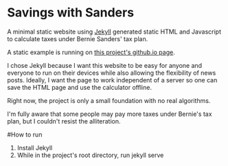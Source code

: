 # Savings with Sanders
A minimal static website using [Jekyll](http://www.jekyllrb.com) generated static HTML and Javascript to calculate taxes under Bernie Sanders' tax plan.

A static example is running on [this project's github.io page](http://rogermparent.github.io/savings-with-sanders/).

I chose Jekyll because I want this website to be easy for anyone and everyone to run on their devices while also allowing the flexibility of news posts. Ideally, I want the page to work independent of a server so one can save the HTML page and use the calculator offline.

Right now, the project is only a small foundation with no real algorithms.

I'm fully aware that some people may pay more taxes under Bernie's tax plan, but I couldn't resist the alliteration.

#How to run
1. Install Jekyll
2. While in the project's root directory, run jekyll serve
